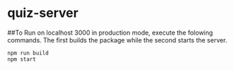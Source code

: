 # quiz-server
##To Run on localhost 3000 in production mode, execute the folowing commands. The first builds the package while the second starts the server.
```
npm run build
npm start
```